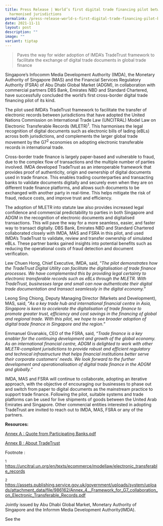```yaml
---
title: Press Release | World’s first digital trade financing pilot between MLETR
  harmonised jurisdictions
permalink: /press-release-world-s-first-digital-trade-financing-pilot-between-mletr-harmonised-jurisdictions/
date: 2021-11-11
layout: post
description: ""
image: ""
variant: tiptap
---
```

<blockquote>
<p>Paves the way for wider adoption of IMDA’s TradeTrust framework to facilitate
the exchange of digital trade documents in global trade finance</p>
</blockquote>
<p></p>
<p>Singapore’s Infocomm Media Development Authority (IMDA), the Monetary
Authority of Singapore (MAS) and the Financial Services Regulatory Authority
(FSRA) of Abu Dhabi Global Market (ADGM), in collaboration with commercial
partners DBS Bank, Emirates NBD and Standard Chartered, have successfully
concluded the world’s first cross-border digital trade financing pilot
of its kind.</p>
<p>The pilot used IMDA’s TradeTrust framework to facilitate the transfer
of electronic records between jurisdictions that have adopted the United
Nations Commission on International Trade Law (UNCITRAL) Model Law on Electronic
Transferable Records (MLETR)<sup>1</sup>. This harmonises the legal recognition
of digital documents such as electronic bills of lading (eBLs) across both
jurisdictions, and complements the larger global trade movement by the
G7<sup>2</sup> economies on adopting electronic transferable records in
international trade.</p>
<p>Cross-border trade finance is largely paper-based and vulnerable to fraud,
due to the complex flow of transactions and the multiple number of parties
involved. IMDA developed TradeTrust as an interoperable framework that
provides proof of authenticity, origin and ownership of digital documents
used in trade finance. This enables trading counterparties and transacting
banks to validate documents digitally and securely even when they are on
different trade finance platforms, and allows such documents to be exchanged
with another party in real-time. This helps mitigate the risk of fraud,
reduce costs, and improve trust and efficiency.</p>
<p>The adoption of MLETR into statute law also provides increased legal confidence
and commercial predictability to parties in both Singapore and ADGM in
the recognition of electronic documents and digitalised transactions. This
will pave the way for a more seamless, easier, and faster way to transact
digitally. DBS Bank, Emirates NBD and Standard Chartered collaborated closely
with IMDA, MAS and FSRA in this pilot, and used IMDA’s TradeTrust to validate,
review and transfer ownership of simulated eBLs. These partner banks gained
insights into potential benefits such as reducing the operational costs
of fraud detection and document verification.</p>
<p>Lew Chuen Hong, Chief Executive, IMDA, said, “<em>The pilot demonstrates how the TradeTrust Digital Utility can facilitate the digitalisation of trade finance processes. We have complemented this by providing legal certainty to electronic transferable records such as eBLs through the MLETR. With TradeTrust, businesses large and small can now authenticate their digital trade documentation and transact seamlessly in the digital economy.”</em>
</p>
<p>Leong Sing Chiong, Deputy Managing Director (Markets and Development),
MAS, said, “<em>As a key trade hub and international financial centre in Asia, Singapore is keen to accelerate the digitalisation of trade finance to promote greater trust, efficiency and cost savings in the financing of global and regional trade. With this pilot, we hope to see broader adoption of digital trade finance in Singapore and the region.</em>”</p>
<p>Emmanuel Givanakis, CEO of the FSRA, said,<em> “Trade finance is a key enabler for the continuing development and growth of the global economy. As an international financial centre, ADGM is delighted to work with other MLETR-compliant jurisdictions to provide robust and efficient regulatory and technical infrastructure that helps financial institutions better serve their corporate customers’ needs. We look forward to the further development and operationalisation of digital trade finance in the ADGM and globally.”</em>
</p>
<p>IMDA, MAS and FSRA will continue to collaborate, adopting an iterative
approach, with the objective of encouraging our businesses to phase out
and switch from paper to digital documents as the mainstream practice to
support trade finance. Following the pilot, suitable systems and trade
platforms can be used for live shipments of goods between the United Arab
Emirates and Singapore. Other commercial entities interested in adopting
TradeTrust are invited to reach out to IMDA, MAS, FSRA or any of the partners.</p>
<p><strong>Resources:</strong>
</p>
<p><a href="/files/Annex_A___Quote_from_Participating_Banks.pdf" rel="noopener noreferrer nofollow" target="_blank">Annex A : Quote from Participating Banks.pdf</a>
</p>
<p><a href="/files/Annex_B___TradeTrust_Factsheet.pdf" rel="noopener noreferrer nofollow" target="_blank">Annex B : About TradeTrust</a>
</p>
<p>Footnote :</p>
<p><sup>1</sup>  <a href="https://uncitral.un.org/en/texts/ecommerce/modellaw/electronic_transferable_records" rel="noopener noreferrer nofollow" target="_blank">https://uncitral.un.org/en/texts/ecommerce/modellaw/electronic_transferable_records</a>
</p>
<p><sup>2 </sup><a href="https://assets.publishing.service.gov.uk/government/uploads/system/uploads/attachment_data/file/986162/Annex_4__Framework_for_G7_collaboration_on_Electronic_Transferable_Records.pdf" rel="noopener noreferrer nofollow" target="_blank">https://assets.publishing.service.gov.uk/government/uploads/system/uploads/attachment_data/file/986162/Annex_4__Framework_for_G7_collaboration_on_Electronic_Transferable_Records.pdf</a>
</p>
<p></p>
<p>Jointly issued by Abu Dhabi Global Market, Monetary Authority of Singapore
and the Informm Media Development Authority(IMDA).</p>
<p></p>
<p>See the</p>
<p></p>
<p></p>
<p></p>
<p></p>